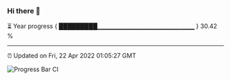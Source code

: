 ### Hi there 👋

⏳ Year progress { █████████▁▁▁▁▁▁▁▁▁▁▁▁▁▁▁▁▁▁▁▁▁ } 30.42 %

---

⏰ Updated on Fri, 22 Apr 2022 01:05:27 GMT

![Progress Bar CI](https://github.com/liununu/liununu/workflows/Progress%20Bar%20CI/badge.svg)

